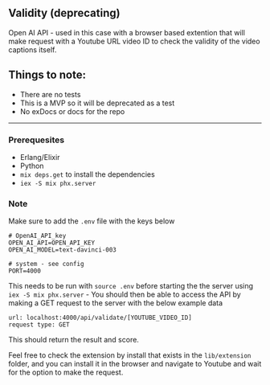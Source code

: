 ## Validity (deprecating)
Open AI API - used in this case with a browser based extention that will make request with a Youtube URL video ID to check the validity of the video captions itself.

## Things to note:
- There are no tests
- This is a MVP so it will be deprecated as a test
- No exDocs or docs for the repo
---

### Prerequesites
- Erlang/Elixir
- Python
- `mix deps.get` to install the dependencies
- `iex -S mix phx.server`

### Note
Make sure to add the `.env` file with the keys below

```
# OpenAI_API_key
OPEN_AI_API=OPEN_API_KEY
OPEN_AI_MODEL=text-davinci-003

# system - see config
PORT=4000
```

This needs to be run with `source .env` before starting the the server using `iex -S mix phx.server` - You should then be able to access the API by making a GET request to the server with the below example data

```
url: localhost:4000/api/validate/[YOUTUBE_VIDEO_ID]
request type: GET
``` 

This should return the result and score.

Feel free to check the extension by install that exists in the `lib/extension` folder, and you can install it in the browser and navigate to Youtube and wait for the option to make the request.

